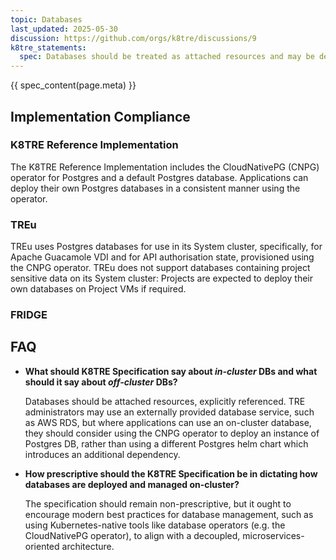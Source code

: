 ```yaml
---
topic: Databases
last_updated: 2025-05-30
discussion: https://github.com/orgs/k8tre/discussions/9
k8tre_statements:
  spec: Databases should be treated as attached resources and may be deployed on the cluster, or apps may connect to off-cluster databases.
---
```


{{ spec_content(page.meta) }}

## Implementation Compliance

### K8TRE Reference Implementation

The K8TRE Reference Implementation includes the CloudNativePG (CNPG) operator for Postgres and a default Postgres database. Applications can deploy their own Postgres databases in a consistent manner using the operator.

### TREu

TREu uses Postgres databases for use in its System cluster, specifically, for Apache Guacamole VDI and for API authorisation state, provisioned using the CNPG operator. TREu does not support databases containing project sensitive data on its System cluster: Projects are expected to deploy their own databases on Project VMs if required.

### FRIDGE

## FAQ

- **What should K8TRE Specification say about *in-cluster* DBs and what should it say about *off-cluster* DBs?**

   Databases should be attached resources, explicitly referenced. TRE administrators may use an externally provided database service, such as AWS RDS, but where applications can use an on-cluster database, they should consider using the CNPG operator to deploy an instance of Postgres DB, rather than using a different Postgres helm chart which introduces an additional dependency.

- **How prescriptive should the K8TRE Specification be in dictating how databases are deployed and managed on-cluster?**

   The specification should remain non-prescriptive, but it ought to encourage modern best practices for database management, such as using Kubernetes-native tools like database operators (e.g. the CloudNativePG operator), to align with a decoupled, microservices-oriented architecture.
